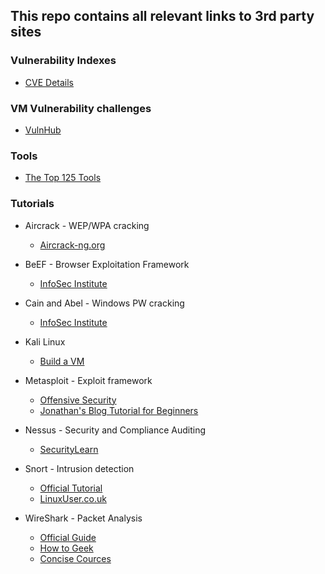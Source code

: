 ## This repo contains all relevant links to 3rd party sites

### Vulnerability Indexes
- [CVE Details](http://www.cvedetails.com/)

### VM Vulnerability challenges
- [VulnHub](https://www.vulnhub.com/)

### Tools
- [The Top 125 Tools](http://sectools.org/)

### Tutorials
- Aircrack - WEP/WPA cracking
  - [Aircrack-ng.org](http://www.aircrack-ng.org/doku.php?id=tutorial)


- BeEF - Browser Exploitation Framework
  - [InfoSec Institute](http://resources.infosecinstitute.com/beef-part-1/)


- Cain and Abel - Windows PW cracking
  - [InfoSec Institute](http://resources.infosecinstitute.com/password-cracking-using-cain-abel/)


- Kali Linux
  - [Build a VM](https://www.computersnyou.com/1626/how-to-install-kali-linux-in-virtual-machine-step-by-step/)


- Metasploit - Exploit framework
  - [Offensive Security](https://www.offensive-security.com/metasploit-unleashed/)
  - [Jonathan's Blog Tutorial for Beginners](https://jonathansblog.co.uk/metasploit-tutorial-for-beginners)


- Nessus - Security and Compliance Auditing
  - [SecurityLearn](http://www.securitylearn.net/tag/nessus-tutorial/)


- Snort - Intrusion detection
  - [Official Tutorial](https://s3.amazonaws.com/snort-org-site/production/document_files/files/000/000/069/original/Snort-IPS-Tutorial.pdf?AWSAccessKeyId=AKIAIXACIED2SPMSC7GA&Expires=1441870577&Signature=SNaqyOkYSMwT1rlEq87zlEYr7TA%3D)
  - [LinuxUser.co.uk](http://www.linuxuser.co.uk/tutorials/protect-your-network-with-snort)


- WireShark - Packet Analysis
  - [Official Guide](https://www.wireshark.org/docs/wsug_html_chunked/)
  - [How to Geek](http://www.howtogeek.com/104278/how-to-use-wireshark-to-capture-filter-and-inspect-packets/)
  - [Concise Cources](https://www.concise-courses.com/security/wireshark-basics/)
